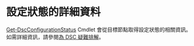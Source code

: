 # 設定狀態的詳細資料

[Get-DscConfigurationStatus](https://technet.microsoft.com/library/mt517868.aspx) Cmdlet 會從目標節點取得設定狀態的相關資訊。 如需詳細資訊，請參閱[為 DSC 疑難排解](https://msdn.microsoft.com/powershell/dsc/troubleshooting)。

<!--HONumber=Jul16_HO1-->


